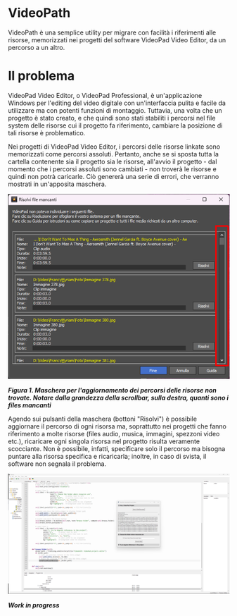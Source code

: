 # VideoPath

VideoPath è una semplice utility per migrare con facilità i riferimenti alle risorse, memorizzati nei progetti del software VideoPad Video Editor, da un percorso a un altro.

# Il problema

VideoPad Video Editor, o VideoPad Professional, è un'applicazione Windows per l'editing del video digitale con un'interfaccia pulita e facile da utilizzare ma con potenti funzioni di montaggio.
Tuttavia, una volta che un progetto è stato creato, e che quindi sono stati stabiliti i percorsi nel file system delle risorse cui il progetto fa riferimento, cambiare la posizione di tali risorse è problematico.

Nei progetti di VideoPad Video Editor, i percorsi delle risorse linkate sono memorizzati come percorsi assoluti. 
Pertanto, anche se si sposta tutta la cartella contenente sia il progetto sia le risorse, all'avvio il progetto - dal momento che i percorsi assoluti sono cambiati - non troverà le risorse e quindi non potrà caricarle.
Ciò genererà una serie di errori, che verranno mostrati in un'apposita maschera.

![Maschera per risolvere i percorsi delle risorse non trovate](docs/missing-items.png)

***Figura 1. Maschera per l'aggiornamento dei percorsi delle risorse non trovate. Notare dalla grandezza della scrollbar, sulla destra, quanti sono i files mancanti***

Agendo sui pulsanti della maschera (bottoni "Risolvi") è possibile aggiornare il percorso di ogni risorsa ma, soprattutto nei progetti che fanno riferimento a molte risorse (files audio, musica, immagini, spezzoni video etc.), ricaricare ogni singola risorsa nel progetto risulta veramente scocciante.
Non è possibile, infatti, specificare solo il percorso ma bisogna puntare alla risorsa specifica e ricaricarla; inoltre, in caso di svista, il software non segnala il problema.

![Work in progress](docs/work-in-progress.png)

***Work in progress***